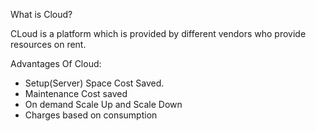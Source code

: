 What is Cloud?

CLoud is a platform which is provided by different vendors who provide resources on rent.

Advantages Of Cloud:
- Setup(Server) Space Cost Saved.
- Maintenance Cost saved
- On demand Scale Up and Scale Down
- Charges based on consumption
